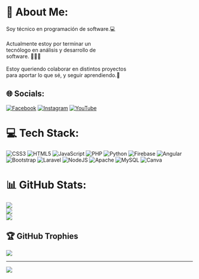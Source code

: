 # 💫 About Me:
Soy técnico en programación de software.💻 <br><br>Actualmente estoy por terminar un <br>tecnólogo en análisis y desarrollo de<br>software. 📙📘📒<br><br>Estoy queriendo colaborar en distintos proyectos <br>para aportar lo que sé, y seguir aprendiendo.🤝<br>


## 🌐 Socials:
[![Facebook](https://img.shields.io/badge/Facebook-%231877F2.svg?logo=Facebook&logoColor=white)](https://facebook.com/https://www.facebook.com/profile.php?id=100047685077888&mibextid=ZbWKwL) [![Instagram](https://img.shields.io/badge/Instagram-%23E4405F.svg?logo=Instagram&logoColor=white)](https://instagram.com/https://instagram.com/leonardo_pinto04?igshid=ZDdkNTZiNTM=) [![YouTube](https://img.shields.io/badge/YouTube-%23FF0000.svg?logo=YouTube&logoColor=white)](https://youtube.com/@https://youtube.com/@raptorcode4451) 

# 💻 Tech Stack:
![CSS3](https://img.shields.io/badge/css3-%231572B6.svg?style=for-the-badge&logo=css3&logoColor=white) ![HTML5](https://img.shields.io/badge/html5-%23E34F26.svg?style=for-the-badge&logo=html5&logoColor=white) ![JavaScript](https://img.shields.io/badge/javascript-%23323330.svg?style=for-the-badge&logo=javascript&logoColor=%23F7DF1E) ![PHP](https://img.shields.io/badge/php-%23777BB4.svg?style=for-the-badge&logo=php&logoColor=white) ![Python](https://img.shields.io/badge/python-3670A0?style=for-the-badge&logo=python&logoColor=ffdd54) ![Firebase](https://img.shields.io/badge/firebase-%23039BE5.svg?style=for-the-badge&logo=firebase) ![Angular](https://img.shields.io/badge/angular-%23DD0031.svg?style=for-the-badge&logo=angular&logoColor=white) ![Bootstrap](https://img.shields.io/badge/bootstrap-%23563D7C.svg?style=for-the-badge&logo=bootstrap&logoColor=white) ![Laravel](https://img.shields.io/badge/laravel-%23FF2D20.svg?style=for-the-badge&logo=laravel&logoColor=white) ![NodeJS](https://img.shields.io/badge/node.js-6DA55F?style=for-the-badge&logo=node.js&logoColor=white) ![Apache](https://img.shields.io/badge/apache-%23D42029.svg?style=for-the-badge&logo=apache&logoColor=white) ![MySQL](https://img.shields.io/badge/mysql-%2300f.svg?style=for-the-badge&logo=mysql&logoColor=white) ![Canva](https://img.shields.io/badge/Canva-%2300C4CC.svg?style=for-the-badge&logo=Canva&logoColor=white)
# 📊 GitHub Stats:
![](https://github-readme-stats.vercel.app/api?username=leofadev&theme=dark&hide_border=false&include_all_commits=false&count_private=false)<br/>
![](https://github-readme-streak-stats.herokuapp.com/?user=leofadev&theme=dark&hide_border=false)<br/>
![](https://github-readme-stats.vercel.app/api/top-langs/?username=leofadev&theme=dark&hide_border=false&include_all_commits=false&count_private=false&layout=compact)

## 🏆 GitHub Trophies
![](https://github-profile-trophy.vercel.app/?username=leofadev&theme=radical&no-frame=false&no-bg=false&margin-w=4)

---
[![](https://visitcount.itsvg.in/api?id=leofadev&icon=2&color=3)](https://visitcount.itsvg.in)

<!-- Proudly created with GPRM ( https://gprm.itsvg.in ) -->
